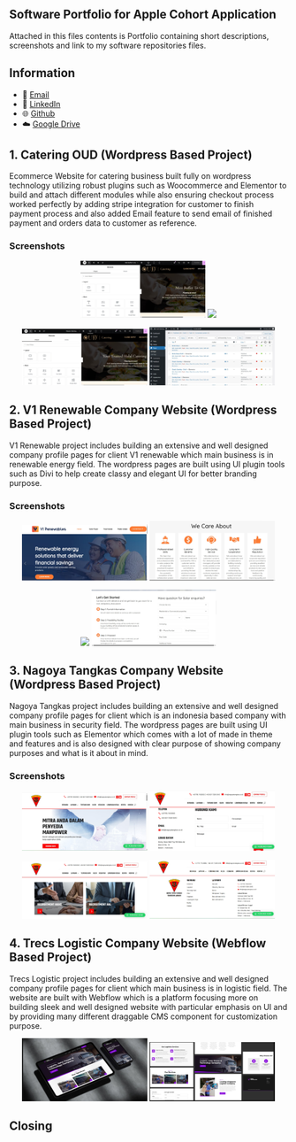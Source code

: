 ## Software Portfolio for Apple Cohort Application

Attached in this files contents is Portfolio containing short descriptions, screenshots and link to my software repositories files.

## Information

- 📧 [Email](andreankelvin93@gmail.com)
- 🔗 [LinkedIn](https://www.linkedin.com/in/kelvin-andrean-7792b7301)
- 🌐 [Github](https://github.com/k-andrean)
- ☁️ [Google Drive](https://drive.google.com/drive/folders/1aXoVWuG6TwB_Nvg176SlXU_jRNyh8HkA?usp=sharing)

## 1. Catering OUD (Wordpress Based Project)

Ecommerce Website for catering business built fully on wordpress technology utilizing robust plugins such as Woocommerce and Elementor to build and attach different modules while also ensuring checkout process worked perfectly by adding stripe integration for customer to finish payment process and also added Email feature to send email of finished payment and orders data to customer as reference.

### Screenshots

<p align="center">
  <img src="assets/Project OUDCatering/cateringoud1.jpg" alt="Screenshot 1" width="45%" />
  <img src="assets/Project OUDCatering/ceteringoud2.jpg alt="Screenshot 2" width="45%" />
</p>

<p align="center">
  <img src="assets/Project OUDCatering/cateringoud3.jpg" alt="Screenshot 3" width="45%" />
  <img src="assets/Project OUDCatering/cateringoud4.jpg" alt="Screenshot 4" width="45%" />
</p>

## 2. V1 Renewable Company Website (Wordpress Based Project)

V1 Renewable project includes building an extensive and well designed company profile pages for client V1 renewable which main business is in renewable energy field. The wordpress pages are built using UI plugin tools such as Divi to help create classy and elegant UI for better branding purpose.

### Screenshots

<p align="center">
  <img src="assets/Project V1Renewable/v1renewable1.jpg" alt="Screenshot 1" width="45%" />
  <img src="assets/Project V1Renewable/v1renewable2.jpg" alt="Screenshot 2" width="45%" />
</p>

<p align="center">
  <img src="assets/Project V1Renewable/v1renewable3.jpg alt="Screenshot 3" width="45%" />
  <img src="assets/Project V1Renewable/v1renewable4.jpg" alt="Screenshot 4" width="45%" />
</p>

## 3. Nagoya Tangkas Company Website (Wordpress Based Project)

Nagoya Tangkas project includes building an extensive and well designed company profile pages for client which is an indonesia based company with main business in security field. The wordpress pages are built using UI plugin tools such as Elementor which comes with a lot of made in theme and features and is also designed with clear purpose of showing company purposes and what is it about in mind.

### Screenshots

<p align="center">
  <img src="assets/Project NagoyaTangkas/nagoyatangkas1.jpg" alt="Screenshot 1" width="45%" />
  <img src="assets/Project NagoyaTangkas/nagoyatangkas2.jpg" alt="Screenshot 2" width="45%" />
</p>

<p align="center">
  <img src="assets/Project NagoyaTangkas/nagoyatangkas3.jpg" alt="Screenshot 3" width="45%" />
  <img src="assets/Project NagoyaTangkas/nagoyatangkas4.jpg" alt="Screenshot 4" width="45%" />
</p>

## 4. Trecs Logistic Company Website (Webflow Based Project)

Trecs Logistic project includes building an extensive and well designed company profile pages for client which main business is in logistic field. The website are built with Webflow which is a platform focusing more on building sleek and well designed website with particular emphasis on UI and by providing many different draggable CMS component for customization purpose.

<p align="center">
  <img src="assets/Project TrecsLogistic/trecslogistic1.jpg" alt="Screenshot 1" width="45%" />
  <img src="assets/Project TrecsLogistic/trecslogistic2.jpg" alt="Screenshot 2" width="45%" />
</p>

## Closing
